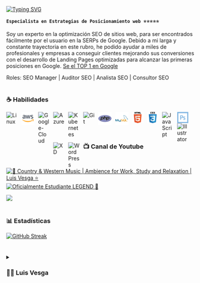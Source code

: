 [![Typing SVG](https://readme-typing-svg.demolab.com?font=Nunito&weight=700&pause=1000&color=FF813F&width=435&lines=Search+Engine+Optimization;Search+Engine+Marketing;Auditor%C3%ADas+SEO;Consultor%C3%ADas+SEO;Estrategias+SEO;SEO+Off-Page;SEO+On-Page;Google+Adsense)](https://git.io/typing-svg)

**`Especialista en Estrategias de Posicionamiento web ⭐⭐⭐⭐⭐`**

Soy un experto en la optimización SEO de sitios web, para ser encontrados fácilmente por el usuario en la SERPs de Google. Debido a mi larga y constante trayectoria en este rubro, he podido ayudar a miles de profesionales y empresas a conseguir clientes mejorando sus conversiones con el desarrollo de Landing Pages optimizadas para alcanzar las primeras posiciones en Google. [Se el TOP 1 en Google](https://luisvesga.com/#contrata-a-un-experto)

Roles: SEO Manager | Auditor SEO | Analista SEO | Consultor SEO

#

### ☕ Habilidades

<img align="left" alt="Linux" width="30px" style="padding-right:10px;" src="https://cdn.jsdelivr.net/gh/devicons/devicon/icons/linux/linux-original.svg" />
<img align="left" alt="AWS" width="35px" style="padding-right:10px;" src="https://raw.githubusercontent.com/github/explore/fbceb94436312b6dacde68d122a5b9c7d11f9524/topics/aws/aws.png"/>
<img align="left" alt="Google-Cloud" width="30px" style="padding-right:10px;" src="https://www.vectorlogo.zone/logos/google_cloud/google_cloud-icon.svg"/>
<img align="left" alt="Azure" width="30px" style="padding-right:10px;" src="https://www.vectorlogo.zone/logos/microsoft_azure/microsoft_azure-icon.svg" />
<img align="left" alt="Kubernetes" width="30px" style="padding-right:10px;" src="https://www.vectorlogo.zone/logos/kubernetes/kubernetes-icon.svg" />
<img align="left" alt="Git" width="30px" style="padding-right:10px;" src="https://cdn.jsdelivr.net/gh/devicons/devicon/icons/git/git-original.svg" />
<img align="left" alt="PHP" width="35px" style="padding-right:10px;" src="https://raw.githubusercontent.com/github/explore/ccc16358ac4530c6a69b1b80c7223cd2744dea83/topics/php/php.png" />
<img align="left" alt="Mysql" width="35px" style="padding-right:10px;" src="https://raw.githubusercontent.com/devicons/devicon/master/icons/mysql/mysql-original-wordmark.svg" />
<img align="left" alt="HTML" width="30px" style="padding-right:10px;" src="https://raw.githubusercontent.com/devicons/devicon/master/icons/html5/html5-original-wordmark.svg" />
<img align="left" alt="CSS" width="30px" style="padding-right:10px;" src="https://raw.githubusercontent.com/devicons/devicon/master/icons/css3/css3-original-wordmark.svg" />
<img align="left" alt="JavaScript" width="30px" style="padding-right:10px;" src="https://cdn.jsdelivr.net/gh/devicons/devicon/icons/javascript/javascript-plain.svg" />
<img align="left" alt="Photoshop" width="30px" style="padding-right:10px;" src="https://raw.githubusercontent.com/devicons/devicon/master/icons/photoshop/photoshop-line.svg" />
<img align="left" alt="Illustrator" width="30px" style="padding-right:10px;" src="https://www.vectorlogo.zone/logos/adobe_illustrator/adobe_illustrator-icon.svg" />
<img align="left" alt="XD" width="30px" style="padding-right:10px;" src="https://cdn.worldvectorlogo.com/logos/adobe-xd.svg" />
<img align="left" alt="WordPress" width="30px" style="padding-right:10px;" src="https://upload.wikimedia.org/wikipedia/commons/0/09/Wordpress-Logo.svg" />
<br />

#

### 📺 Canal de Youtube

<!-- BEGIN YOUTUBE-CARDS -->
[![🤠 Country & Western Music | Ambience for Work, Study and Relaxation | Luis Vesga ⭐](https://ytcards.demolab.com/?id=rjjktKXqn6A&title=%F0%9F%A4%A0+Country+%26+Western+Music+%7C+Ambience+for+Work%2C+Study+and+Relaxation+%7C+Luis+Vesga+%E2%AD%90&lang=en&timestamp=1675101976&background_color=%230d1117&title_color=%23ffffff&stats_color=%23dedede&width=250&border_radius=5 "🤠 Country & Western Music | Ambience for Work, Study and Relaxation | Luis Vesga ⭐")](https://www.youtube.com/watch?v=rjjktKXqn6A)
[![Oficialmente Estudiante LEGEND 💚](https://ytcards.demolab.com/?id=ssekOiDmtDI&title=Oficialmente+Estudiante+LEGEND+%F0%9F%92%9A&lang=en&timestamp=1668218576&background_color=%230d1117&title_color=%23ffffff&stats_color=%23dedede&width=250&border_radius=5 "Oficialmente Estudiante LEGEND 💚")](https://www.youtube.com/watch?v=ssekOiDmtDI)
<!-- END YOUTUBE-CARDS -->

[<img src="https://custom-icon-badges.demolab.com/badge/-Suscribete%20A%20Mi%20Canal-red?style=for-the-badge&logo=video&logoColor=white"/>](https://luisvesga.com/youtube)

#

### 📊 Estadísticas

[![GitHub Streak](https://streak-stats.demolab.com?user=luisvesga&theme=highcontrast&locale=es)](https://git.io/streak-stats)

#

<details>
 <summary><h3>👨‍💻 Luis Vesga</h3></summary>
 Con más de 5 años de trayectoria en el área de marketing digital, posicionamiento SEO y
desarrollo web en agencias de publicidad y mercadeo. Experiencia en el desarrollo
publicitario de marcas y productos por medios digitales, logrando la captación y fidelización
de los clientes a través Google. Para más información pueden visitar mi portafolio y sitio
web personal en https://luisvesga.com/.
